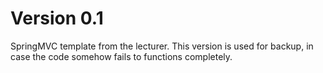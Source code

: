 # Version 0.1
SpringMVC template from the lecturer.
This version is used for backup, in case the code somehow fails to functions completely.
